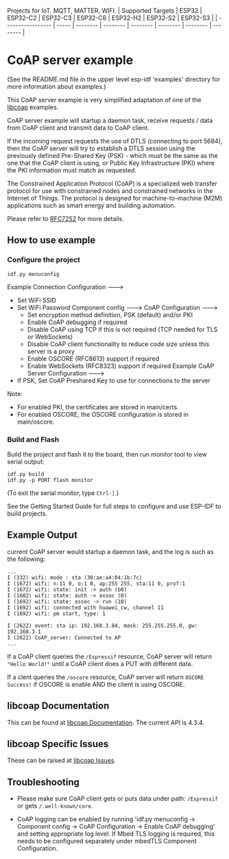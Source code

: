 Projects for IoT. MQTT, MATTER, WIFI.
| Supported Targets | ESP32 | ESP32-C2 | ESP32-C3 | ESP32-C6 | ESP32-H2 | ESP32-S2 | ESP32-S3 |
| ----------------- | ----- | -------- | -------- | -------- | -------- | -------- | -------- |


# CoAP server example

(See the README.md file in the upper level esp-idf 'examples' directory for more information
about examples.)

This CoAP server example is very simplified adaptation of one of the
[libcoap](https://github.com/obgm/libcoap) examples.

CoAP server example will startup a daemon task, receive requests / data from CoAP client and transmit
data to CoAP client.

If the incoming request requests the use of DTLS (connecting to port 5684), then the CoAP server will
try to establish a DTLS session using the previously defined Pre-Shared Key (PSK) - which
must be the same as the one that the CoAP client is using, or Public Key Infrastructure (PKI) where
the PKI information must match as requested.

The Constrained Application Protocol (CoAP) is a specialized web transfer protocol for use with
constrained nodes and constrained networks in the Internet of Things.
The protocol is designed for machine-to-machine (M2M) applications such as smart energy and
building automation.

Please refer to [RFC7252](https://www.rfc-editor.org/rfc/pdfrfc/rfc7252.txt.pdf) for more details.

## How to use example

### Configure the project

```
idf.py menuconfig
```

Example Connection Configuration  --->
 * Set WiFi SSID
 * Set WiFi Password
Component config  --->
  CoAP Configuration  --->
    * Set encryption method definition, PSK (default) and/or PKI
    * Enable CoAP debugging if required
    * Disable CoAP using TCP if this is not required (TCP needed for TLS or WebSockets)
    * Disable CoAP client functionality to reduce code size unless this server is a proxy
    * Enable OSCORE (RFC8613) support if required
    * Enable WebSockets (RFC8323) support if required
Example CoAP Server Configuration  --->
 * If PSK, Set CoAP Preshared Key to use for connections to the server

Note:
 * For enabled PKI, the certificates are stored in main/certs.
 * For enabled OSCORE, the OSCORE configuration is stored in main/oscore.

### Build and Flash

Build the project and flash it to the board, then run monitor tool to view serial output:

```
idf.py build
idf.py -p PORT flash monitor
```

(To exit the serial monitor, type ``Ctrl-]``.)

See the Getting Started Guide for full steps to configure and use ESP-IDF to build projects.

## Example Output
current CoAP server would startup a daemon task,
and the log is such as the following:

```
...
I (332) wifi: mode : sta (30:ae:a4:04:1b:7c)
I (1672) wifi: n:11 0, o:1 0, ap:255 255, sta:11 0, prof:1
I (1672) wifi: state: init -> auth (b0)
I (1682) wifi: state: auth -> assoc (0)
I (1692) wifi: state: assoc -> run (10)
I (1692) wifi: connected with huawei_cw, channel 11
I (1692) wifi: pm start, type: 1

I (2622) event: sta ip: 192.168.3.84, mask: 255.255.255.0, gw: 192.168.3.1
I (2622) CoAP_server: Connected to AP
...
```

If a CoAP client queries the `/Espressif` resource, CoAP server will return `"Hello World!"`
until a CoAP client does a PUT with different data.

If a clent queries the `/oscore` resource, CoAP server will return `OSCORE Success!` if
OSCORE is enable AND the client is using OSCORE.

## libcoap Documentation
This can be found at [libcoap Documentation](https://libcoap.net/documentation.html).
The current API is 4.3.4.

## libcoap Specific Issues
These can be raised at [libcoap Issues](https://github.com/obgm/libcoap/issues).

## Troubleshooting
* Please make sure CoAP client gets or puts data under path: `/Espressif` or
gets `/.well-known/core`.

* CoAP logging can be enabled by running
'idf.py menuconfig -> Component config -> CoAP Configuration -> Enable CoAP debugging'
and setting appropriate log level.  If Mbed TLS logging is required, this needs to be
configured separately under mbedTLS Component Configuration.
